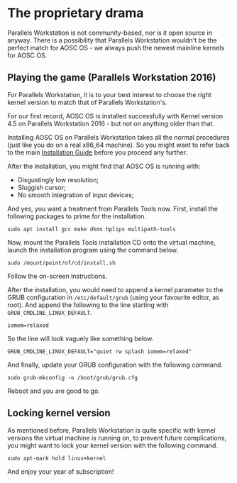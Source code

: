 The proprietary drama
=====================

Parallels Workstation is not community-based, nor is it open source in anyway.
There is a possibility that Parallels Workstation wouldn't be the perfect match
for AOSC OS - we always push the newest mainline kernels for AOSC OS.

Playing the game (Parallels Workstation 2016)
---------------------------------------------

For Parallels Workstation, it is to your best interest to choose the right
kernel version to match that of Parallels Workstation's.

For our first record, AOSC OS is installed successfully with Kernel version 4.5
on Parallels Workstation 2016 - but not on anything older than that.

Installing AOSC OS on Parallels Workstation takes all the normal procedures
(just like you do on a real x86_64 machine). So you might want to refer back to
the main [Installation Guide](https://github.com/AOSC-Dev/aosc-os/blob/master/notes-for-md-raid.md)
before you proceed any further.

After the installation, you might find that AOSC OS is running with:

- Disgustingly low resolution;
- Sluggish cursor;
- No smooth integration of input devices;

And yes, you want a treatment from Parallels Tools now. First, install the
following packages to prime for the installation.

`sudo apt install gcc make dkms hplips multipath-tools`

Now, mount the Parallels Tools installation CD onto the virtual machine,
launch the installation program using the command below.

`sudo /mount/point/of/cd/install.sh`

Follow the on-screen instructions.

After the installation, you would need to append a kernel parameter to the GRUB
configuration in `/etc/default/grub` (using your favourite editor, as root).
And append the following to the line starting with `GRUB_CMDLINE_LINUX_DEFAULT`.

`iomem=relaxed`

So the line will look vaguely like something below.

`GRUB_CMDLINE_LINUX_DEFAULT="quiet rw splash iomem=relaxed"`

And finally, update your GRUB configuration with the following command.

`sudo grub-mkconfig -o /boot/grub/grub.cfg`

Reboot and you are good to go.

Locking kernel version
----------------------

As mentioned before, Parallels Workstation is quite specific with kernel
versions the virtual machine is running on, to prevent future complications, you
might want to lock your kernel version with the following command.

`sudo apt-mark hold linux+kernel`

And enjoy your year of subscription!
